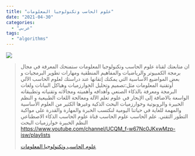 ```yaml
---
title: "علوم الحاسب وتكنولوجيا المعلومات"
date: "2021-04-30"
categories:
  - "عربي"
tags:
  - "algorithms"
---
```


![](https://yt3.ggpht.com/ytc/AAUvwngWu6Q2srwiMptTsPMgjna7OpjIJssG_HAysN-E=s176-c-k-c0x00ffffff-no-rj)

> ان متابعتك لقناة علوم الحاسب وتكنولوجيا المعلومات ستمنحك المعرفة في مجال برمجة الكمبيوتر والرياضيات والمفاهيم المنطقية ومهارات تطوير البرمجيات و بعض المواضيع الأساسية التي يمكنك إتقانها عند دراستك لعلوم الحاسب الآلي أوتقنية المعلومات مثل:تصميم وتحليل الخوارزميات وهياكل البيانات ولغات البرمجة ومعرفة بالذكاء الصنعي وأهدافه وأهميته ومجالاته وتقنياته وتطبيقاته الواسعة بالاضافة إلى الإبحار في علوم تعلم الآلة ومعالحة اللغات الطبيعية و النظم الخبيرة والروبوتية وخوارزميات البحث الذكية وغيرها الكثير من العلوم الأساسية والمهمة للغاية في حياتنا اليومية لنكتسب الخبرة والمهارة والقدرة على مواكبة التطور التقني. علم الحاسب علوم الحاسب قناة علوم الحاسب الذكاء الاصطناعي النظم الخبيرة خوارزميات البحث https://www.youtube.com/channel/UCQM_f-w67Nc0JKxwMzp-isw/playlists
>
> [علوم الحاسب وتكنولوجيا المعلومات](https://www.youtube.com/channel/UCQM_f-w67Nc0JKxwMzp-isw/playlists)
